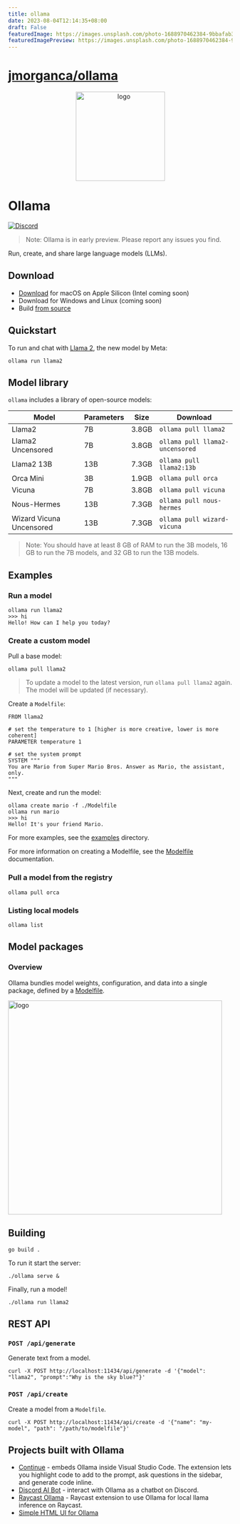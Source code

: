 ```yaml
---
title: ollama
date: 2023-08-04T12:14:35+08:00
draft: False
featuredImage: https://images.unsplash.com/photo-1688970462384-9bbafab3204d?ixid=M3w0NjAwMjJ8MHwxfHJhbmRvbXx8fHx8fHx8fDE2OTExMjI0NTN8&ixlib=rb-4.0.3
featuredImagePreview: https://images.unsplash.com/photo-1688970462384-9bbafab3204d?ixid=M3w0NjAwMjJ8MHwxfHJhbmRvbXx8fHx8fHx8fDE2OTExMjI0NTN8&ixlib=rb-4.0.3
---
```


# [jmorganca/ollama](https://github.com/jmorganca/ollama)

<div align="center">
  <picture>
    <source media="(prefers-color-scheme: dark)" height="200px" srcset="https://github.com/jmorganca/ollama/assets/3325447/56ea1849-1284-4645-8970-956de6e51c3c">
    <img alt="logo" height="200px" src="https://github.com/jmorganca/ollama/assets/3325447/0d0b44e2-8f4a-4e99-9b52-a5c1c741c8f7">
  </picture>
</div>

# Ollama

[![Discord](https://dcbadge.vercel.app/api/server/ollama?style=flat&compact=true)](https://discord.gg/ollama)

> Note: Ollama is in early preview. Please report any issues you find.

Run, create, and share large language models (LLMs).

## Download

- [Download](https://ollama.ai/download) for macOS on Apple Silicon (Intel coming soon)
- Download for Windows and Linux (coming soon)
- Build [from source](#building)

## Quickstart

To run and chat with [Llama 2](https://ai.meta.com/llama), the new model by Meta:

```
ollama run llama2
```

## Model library

`ollama` includes a library of open-source models:

| Model                    | Parameters | Size  | Download                        |
| ------------------------ | ---------- | ----- | ------------------------------- |
| Llama2                   | 7B         | 3.8GB | `ollama pull llama2`            |
| Llama2 Uncensored        | 7B         | 3.8GB | `ollama pull llama2-uncensored` |
| Llama2 13B               | 13B        | 7.3GB | `ollama pull llama2:13b`        |
| Orca Mini                | 3B         | 1.9GB | `ollama pull orca`              |
| Vicuna                   | 7B         | 3.8GB | `ollama pull vicuna`            |
| Nous-Hermes              | 13B        | 7.3GB | `ollama pull nous-hermes`       |
| Wizard Vicuna Uncensored | 13B        | 7.3GB | `ollama pull wizard-vicuna`     |

> Note: You should have at least 8 GB of RAM to run the 3B models, 16 GB to run the 7B models, and 32 GB to run the 13B models.

## Examples

### Run a model

```
ollama run llama2
>>> hi
Hello! How can I help you today?
```

### Create a custom model

Pull a base model:

```
ollama pull llama2
```
> To update a model to the latest version, run `ollama pull llama2` again. The model will be updated (if necessary).

Create a `Modelfile`:

```
FROM llama2

# set the temperature to 1 [higher is more creative, lower is more coherent]
PARAMETER temperature 1

# set the system prompt
SYSTEM """
You are Mario from Super Mario Bros. Answer as Mario, the assistant, only.
"""
```

Next, create and run the model:

```
ollama create mario -f ./Modelfile
ollama run mario
>>> hi
Hello! It's your friend Mario.
```

For more examples, see the [examples](./examples) directory.

For more information on creating a Modelfile, see the [Modelfile](./docs/modelfile.md) documentation.

### Pull a model from the registry

```
ollama pull orca
```

### Listing local models

```
ollama list
```

## Model packages

### Overview

Ollama bundles model weights, configuration, and data into a single package, defined by a [Modelfile](./docs/modelfile.md).

<picture>
  <source media="(prefers-color-scheme: dark)" height="480" srcset="https://github.com/jmorganca/ollama/assets/251292/2fd96b5f-191b-45c1-9668-941cfad4eb70">
  <img alt="logo" height="480" src="https://github.com/jmorganca/ollama/assets/251292/2fd96b5f-191b-45c1-9668-941cfad4eb70">
</picture>

## Building

```
go build .
```

To run it start the server:

```
./ollama serve &
```

Finally, run a model!

```
./ollama run llama2
```

## REST API

### `POST /api/generate`

Generate text from a model.

```
curl -X POST http://localhost:11434/api/generate -d '{"model": "llama2", "prompt":"Why is the sky blue?"}'
```

### `POST /api/create`

Create a model from a `Modelfile`.

```
curl -X POST http://localhost:11434/api/create -d '{"name": "my-model", "path": "/path/to/modelfile"}'
```

## Projects built with Ollama

- [Continue](https://github.com/continuedev/continue) - embeds Ollama inside Visual Studio Code. The extension lets you highlight code to add to the prompt, ask questions in the sidebar, and generate code inline.
- [Discord AI Bot](https://github.com/mekb-turtle/discord-ai-bot) - interact with Ollama as a chatbot on Discord.
- [Raycast Ollama](https://github.com/MassimilianoPasquini97/raycast_ollama) - Raycast extension to use Ollama for local llama inference on Raycast.
- [Simple HTML UI for Ollama](https://github.com/rtcfirefly/ollama-ui)
